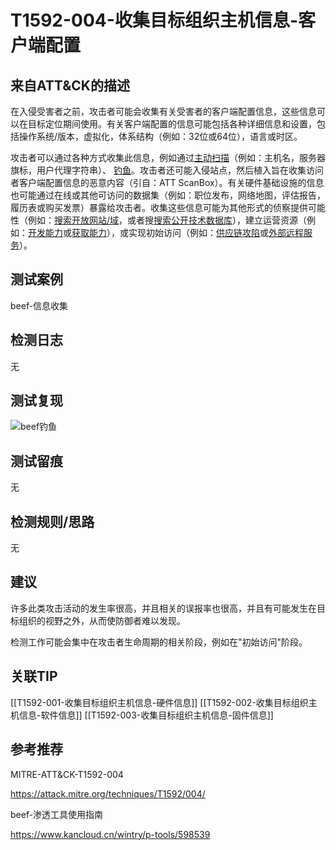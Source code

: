 # T1592-004-收集目标组织主机信息-客户端配置

## 来自ATT&CK的描述

在入侵受害者之前，攻击者可能会收集有关受害者的客户端配置信息，这些信息可以在目标定位期间使用。有关客户端配置的信息可能包括各种详细信息和设置，包括操作系统/版本，虚拟化，体系结构（例如：32位或64位），语言或时区。

攻击者可以通过各种方式收集此信息，例如通过[主动扫描](https://contribute.knowledge.qihoo.net/detail/technique/T1595)（例如：主机名，服务器旗标，用户代理字符串）、 [钓鱼](https://contribute.knowledge.qihoo.net/detail/technique/T1598)。攻击者还可能入侵站点，然后植入旨在收集访问者客户端配置信息的恶意内容（引自：ATT ScanBox）。有关硬件基础设施的信息也可能通过在线或其他可访问的数据集（例如：职位发布，网络地图，评估报告，履历表或购买发票）暴露给攻击者。收集这些信息可能为其他形式的侦察提供可能性（例如：[搜索开放网站/域](https://contribute.knowledge.qihoo.net/detail/technique/T1593)，或者搜[搜索公开技术数据库](https://contribute.knowledge.qihoo.net/detail/technique/T1596)），建立运营资源（例如：[开发能力](https://contribute.knowledge.qihoo.net/detail/technique/T1587)或[获取能力](https://contribute.knowledge.qihoo.net/detail/technique/T1588)），或实现初始访问（例如：[供应链攻陷](https://contribute.knowledge.qihoo.net/detail/technique/T1195)或[外部远程服务](https://contribute.knowledge.qihoo.net/detail/technique/T1133)）。

## 测试案例

beef-信息收集

## 检测日志

无

## 测试复现

![beef钓鱼](https://image-host-toky.oss-cn-shanghai.aliyuncs.com/21ba32fa0abdf51722bdf60caeadca69_1119x437.png)

## 测试留痕

无

## 检测规则/思路

无

## 建议

许多此类攻击活动的发生率很高，并且相关的误报率也很高，并且有可能发生在目标组织的视野之外，从而使防御者难以发现。

检测工作可能会集中在攻击者生命周期的相关阶段，例如在"初始访问"阶段。

## 关联TIP
[[T1592-001-收集目标组织主机信息-硬件信息]]
[[T1592-002-收集目标组织主机信息-软件信息]]
[[T1592-003-收集目标组织主机信息-固件信息]]

## 参考推荐

MITRE-ATT&CK-T1592-004

<https://attack.mitre.org/techniques/T1592/004/>

beef-渗透工具使用指南

<https://www.kancloud.cn/wintry/p-tools/598539>

